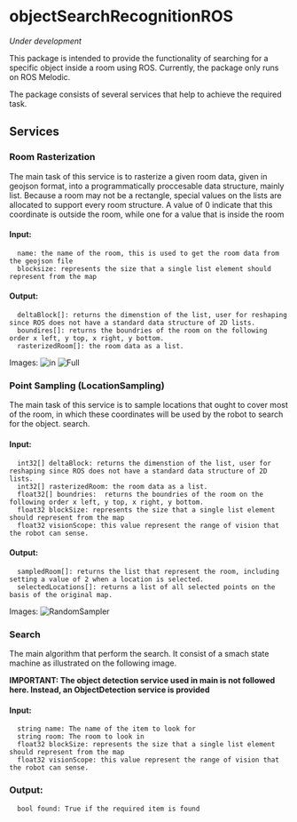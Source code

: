 # objectSearchRecognitionROS

*Under development*

This package is intended to provide the functionality of searching for a specific object inside a room using ROS. Currently, the package only runs on ROS Melodic.

The package consists of several services that help to achieve the required task.

## Services
### Room Rasterization
The main task of this service is to rasterize a given room data, given in geojson format, into a programmatically proccesable data structure, mainly list.
Because a room may not be a rectangle, special values on the lists are allocated to support every room structure. A value of 0 indicate that this coordinate is
outside the room, while one for a value that is inside the room

#### Input:
      name: the name of the room, this is used to get the room data from the geojson file
      blocksize: represents the size that a single list element should represent from the map
#### Output:
      deltaBlock[]: returns the dimenstion of the list, user for reshaping since ROS does not have a standard data structure of 2D lists.
      boundires[]: returns the boundries of the room on the following order x left, y top, x right, y bottom.
      rasterizedRoom[]: the room data as a list.

Images:
![in](https://user-images.githubusercontent.com/56966315/206865400-23d262c5-f2b3-4cb1-b509-c5cdc1f8fbf0.png)
![Full](https://user-images.githubusercontent.com/56966315/206865401-1d18bd8e-ab43-4246-975d-2c50f4903f38.png)

      
 ### Point Sampling (LocationSampling)
 The main task of this service is to sample locations that ought to cover most of the room, in which these coordinates will be used by the
 robot to search for the object.
 search.
 
#### Input:
      int32[] deltaBlock: returns the dimenstion of the list, user for reshaping since ROS does not have a standard data structure of 2D lists.
      int32[] rasterizedRoom: the room data as a list.
      float32[] boundries:  returns the boundries of the room on the following order x left, y top, x right, y bottom.
      float32 blockSize: represents the size that a single list element should represent from the map
      float32 visionScope: this value represent the range of vision that the robot can sense.
#### Output:
      sampledRoom[]: returns the list that represent the room, including setting a value of 2 when a location is selected.
      selectedLocations[]: returns a list of all selected points on the basis of the original map. 
      
Images:
  ![RandomSampler](https://user-images.githubusercontent.com/56966315/206865415-ff7f1fad-536b-405a-9ccf-041a86dcee5a.png)

### Search
The main algorithm that perform the search. It consist of a smach state machine as illustrated on the following image.

**IMPORTANT: The object detection service used in main is not followed here. Instead, an ObjectDetection service is provided**



#### Input:
      string name: The name of the item to look for
      string room: The room to look in
      float32 blockSize: represents the size that a single list element should represent from the map
      float32 visionScope: this value represent the range of vision that the robot can sense.

### Output:
      bool found: True if the required item is found

